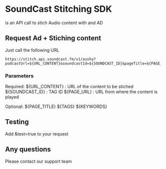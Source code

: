 # SoundCast Stitching SDK
is an API call to stich Audio content with and AD

## Request Ad + Stiching content
Just call the following URL 
```
https://stitch.api.soundcast.fm/v1/ausha?podcastUrl=${URL_CONTENT}&soundcastId=${SOUNDCAST_ID}&pageTitle=${PAGE_TITLE}&pageDescription=${PAGE_DESCRIPTION}&keywords=${KEYWORDS}&pageUrl=${PAGE_URL}&tags=${TAGS}
```
### Parameters

Required:
${URL_CONTENT} : URL of the content to be stiched
${SOUNDCAST_ID} : TAG ID 
${PAGE_URL} :  URL from where the content is played

Optional:
${PAGE_TITLE}
${TAGS}
${KEYWORDS}

## Testing

Add &test=true to your request


## Any questions

Please contact our support team
